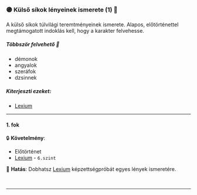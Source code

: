 ### 🟣 Külső síkok lényeinek ismerete (1) 🔁

A külső síkok túlvilági teremtményeinek ismerete. Alapos, előtörténettel megtámogatott indoklás kell, hogy a karakter felvehesse.

##### Többször felvehető 🔁

- démonok
- angyalok
- szeráfok
- dzsinnek

##### Kiterjeszti ezeket:
- [Lexium](../kepzettsegek.tudomanyos/lexium.md)

---
#### 1. fok

🔒 **Követelmény**:
- Előtörténet
- [Lexium](../kepzettsegek.tudomanyos/lexium.md) - `6.szint`

🌟 **Hatás**: Dobhatsz [Lexium](../kepzettsegek.tudomanyos/lexium.md) képzettségpróbát egyes lények ismeretére.

<br />

---

